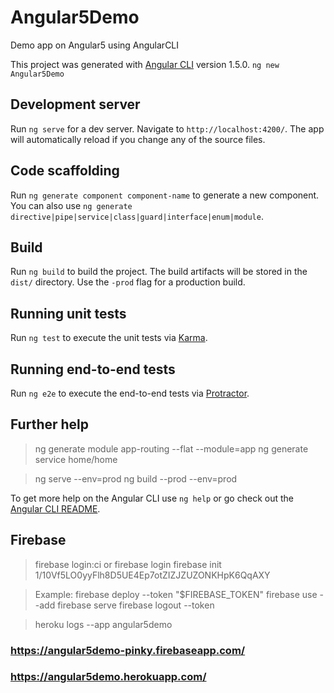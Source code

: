 # Angular5Demo
Demo app on Angular5 using AngularCLI

This project was generated with [Angular CLI](https://github.com/angular/angular-cli) version 1.5.0.
`ng new Angular5Demo`

## Development server

Run `ng serve` for a dev server. Navigate to `http://localhost:4200/`. The app will automatically reload if you change any of the source files.

## Code scaffolding

Run `ng generate component component-name` to generate a new component. You can also use `ng generate directive|pipe|service|class|guard|interface|enum|module`.

## Build

Run `ng build` to build the project. The build artifacts will be stored in the `dist/` directory. Use the `-prod` flag for a production build.

## Running unit tests

Run `ng test` to execute the unit tests via [Karma](https://karma-runner.github.io).

## Running end-to-end tests

Run `ng e2e` to execute the end-to-end tests via [Protractor](http://www.protractortest.org/).

## Further help

>ng generate module app-routing --flat --module=app
>ng generate service home/home

>ng serve --env=prod
>ng build --prod --env=prod

To get more help on the Angular CLI use `ng help` or go check out the [Angular CLI README](https://github.com/angular/angular-cli/blob/master/README.md).

## Firebase
>firebase login:ci or firebase login
>firebase init
1/10Vf5LO0yyFlh8D5UE4Ep7otZIZJZUZONKHpK6QqAXY

>Example: firebase deploy --token "$FIREBASE_TOKEN"
>firebase use --add
>firebase serve
>firebase logout --token <token>

>heroku logs --app angular5demo

### https://angular5demo-pinky.firebaseapp.com/
### https://angular5demo.herokuapp.com/

